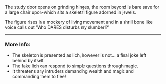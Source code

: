 The study door opens on grinding hinges, the room beyond is bare save for a large chair upon-which sits a skeletal figure adorned in jewels. 

The figure rises in a mockery of living movement and in a shrill bone like voice calls out 'Who DARES disturbs my slumber!?'

---

### More Info:

* The skeleton is presented as lich, however is not... a final joke left behind by itself.
* The fake lich can respond to simple questions through magic.
* It threatens any intruders demanding wealth and magic and commanding them to flee!